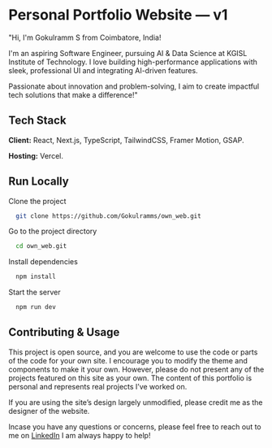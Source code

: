 # Personal Portfolio Website — v1

"Hi, I'm Gokulramm S from Coimbatore, India!  

I'm an aspiring Software Engineer, pursuing AI & Data Science at KGISL Institute of Technology. I love building high-performance applications with sleek, professional UI and integrating AI-driven features.  

Passionate about innovation and problem-solving, I aim to create impactful tech solutions that make a difference!"

## Tech Stack

**Client:** React, Next.js, TypeScript, TailwindCSS, Framer Motion, GSAP.

**Hosting:** Vercel.

## Run Locally

Clone the project

```bash
  git clone https://github.com/Gokulramms/own_web.git
```

Go to the project directory

```bash
  cd own_web.git
```

Install dependencies

```bash
  npm install
```

Start the server

```bash
  npm run dev
```

## Contributing & Usage

This project is open source, and you are welcome to use the code or parts of the code for your own site. I encourage you to modify the theme and components to make it your own. However, please do not present any of the projects featured on this site as your own. The content of this portfolio is personal and represents real projects I’ve worked on.

If you are using the site’s design largely unmodified, please credit me as the designer of the website.

Incase you have any questions or concerns, please feel free to reach out to me on [LinkedIn](https://www.linkedin.com/in/gokulramm-s-984a69257?utm_source=share&utm_campaign=share_via&utm_content=profile&utm_medium=android_app) I am always happy to help!

